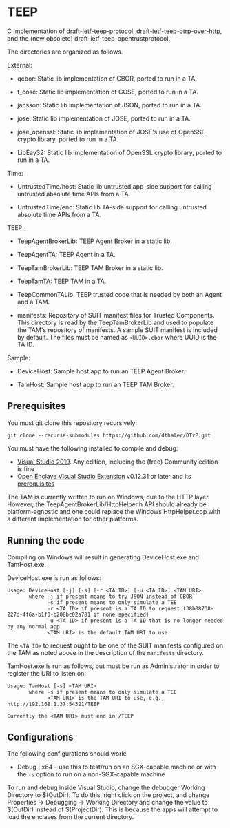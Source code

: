 # TEEP

C Implementation of [draft-ietf-teep-protocol](https://tools.ietf.org/html/draft-ietf-teep-protocol/),
[draft-ietf-teep-otrp-over-http](https://tools.ietf.org/html/draft-ietf-teep-otrp-over-http), and the (now obsolete) draft-ietf-teep-opentrustprotocol.

The directories are organized as follows.

External:

* qcbor: Static lib implementation of CBOR, ported to run in a TA.

* t\_cose: Static lib implementation of COSE, ported to run in a TA.

* jansson: Static lib implementation of JSON, ported to run in a TA.

* jose: Static lib implementation of JOSE, ported to run in a TA.

* jose\_openssl: Static lib implementation of JOSE's use of OpenSSL crypto library, ported to run in a TA.

* LibEay32: Static lib implementation of OpenSSL crypto library, ported to run in a TA.

Time:

* UntrustedTime/host: Static lib untrusted app-side support for calling untrusted absolute time APIs from a TA.

* UntrustedTime/enc: Static lib TA-side support for calling untrusted absolute time APIs from a TA.

TEEP:

* TeepAgentBrokerLib: TEEP Agent Broker in a static lib.

* TeepAgentTA: TEEP Agent in a TA.

* TeepTamBrokerLib: TEEP TAM Broker in a static lib.

* TeepTamTA: TEEP TAM in a TA.

* TeepCommonTALib: TEEP trusted code that is needed by both an Agent and a TAM.

* manifests: Repository of SUIT manifest files for Trusted Components. This
  directory is read by the TeepTamBrokerLib and used to populate the TAM's
  repository of manifests.  A sample SUIT manifest is included by default.
  The files must be named as `<UUID>.cbor` where UUID is the TA ID.

Sample:

* DeviceHost: Sample host app to run an TEEP Agent Broker.

* TamHost: Sample host app to run an TEEP TAM Broker.

## Prerequisites

You must git clone this repository recursively:

```
git clone --recurse-submodules https://github.com/dthaler/OTrP.git
```

You must have the following installed to compile and debug:
* [Visual Studio 2019](https://visualstudio.microsoft.com/). Any edition, including the (free) Community edition is fine
* [Open Enclave Visual Studio Extension](https://marketplace.visualstudio.com/items?itemName=MS-TCPS.OpenEnclaveSDK-VSIX) v0.12.31 or later
and its [prerequisites](https://github.com/dthaler/openenclave/blob/master/docs/GettingStartedDocs/VisualStudioWindows.md)

The TAM is currently written to run on Windows, due to the HTTP layer.
However, the TeepAgentBrokerLib/HttpHelper.h API should already be
platform-agnostic and one could replace the Windows HttpHelper.cpp with 
a different implementation for other platforms.

## Running the code

Compiling on Windows will result in generating DeviceHost.exe and TamHost.exe.

DeviceHost.exe is run as follows:

```
Usage: DeviceHost [-j] [-s] [-r <TA ID>] [-u <TA ID>] <TAM URI>
       where -j if present means to try JSON instead of CBOR
             -s if present means to only simulate a TEE
             -r <TA ID> if present is a TA ID to request (38b08738-227d-4f6a-b1f0-b208bc02a781 if none specified)
             -u <TA ID> if present is a TA ID that is no longer needed by any normal app
             <TAM URI> is the default TAM URI to use
```

The `<TA ID>` to request ought to be one of the SUIT manifests configured
on the TAM as noted above in the description of the `manifests` directory.

TamHost.exe is run as follows, but must be run as Administrator in order to
register the URI to listen on:

```
Usage: TamHost [-s] <TAM URI>
       where -s if present means to only simulate a TEE
             <TAM URI> is the TAM URI to use, e.g., http://192.168.1.37:54321/TEEP

Currently the <TAM URI> must end in /TEEP
```

## Configurations

The following configurations should work:

* Debug | x64 - use this to test/run on an SGX-capable machine
                or with the `-s` option to run on a non-SGX-capable machine

To run and debug inside Visual Studio, change the debugger Working Directory
to $(OutDir).  To do this, right click on the project,
and change Properties -> Debugging -> Working Directory and change the
value to $(OutDir) instead of $(ProjectDir).  This is because the apps
will attempt to load the enclaves from the current directory.
